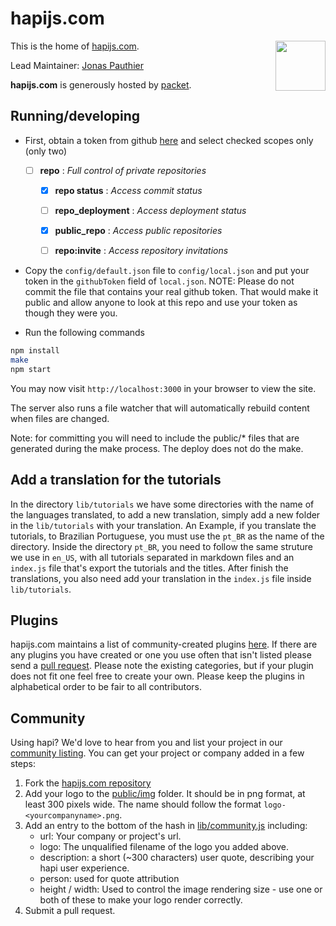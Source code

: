 # hapijs.com

<a href="https://www.packet.net"><img src="https://www.packet.net/assets/images/logo-main.png" height="80px" align="right"/></a>

This is the home of [hapijs.com](http://hapijs.com).

Lead Maintainer: [Jonas Pauthier](https://github.com/Nargonath)

**hapijs.com** is generously hosted by [packet](https://www.packet.net).

## Running/developing

* First, obtain a token from github [here](https://github.com/settings/tokens/new) and select checked scopes only (only two)

  - [ ] **repo**              :   *Full control of private repositories*
    - [x] **repo status**     :   *Access commit status*
    - [ ] **repo_deployment** :   *Access deployment status*
    - [x] **public_repo**     :   *Access public repositories*
    - [ ] **repo:invite**     :   *Access repository invitations*
 


* Copy the `config/default.json` file to `config/local.json` and put your token in the `githubToken` field of `local.json`. NOTE: Please do not commit the file that contains your real github token. That would make it public and allow anyone to look at this repo and use your token as though they were you.

* Run the following commands

```bash
npm install
make
npm start
```

You may now visit `http://localhost:3000` in your browser to view the site.

The server also runs a file watcher that will automatically rebuild content when files are changed.

Note: for committing you will need to include the public/* files that are generated during the make process.  The deploy does not do the make.

## Add a translation for the tutorials
In the directory `lib/tutorials` we have some directories with the name of the languages translated, to add a new translation, simply add a new folder in the `lib/tutorials` with your translation.
An Example, if you translate the tutorials, to Brazilian Portuguese, you must use the `pt_BR` as the name of the directory.
Inside the directory `pt_BR`, you need to follow the same struture we use in `en_US`, with all tutorials separated in markdown files and an `index.js` file that's export the tutorials and the titles.
After finish the translations, you also need add your translation in the `index.js` file inside `lib/tutorials`.

## Plugins
hapijs.com maintains a list of community-created plugins [here](http://hapijs.com/plugins). If there are any plugins you have created or one you use often that isn't listed please send a [pull request](https://github.com/hapijs/hapijs.com/blob/master/lib/plugins.js). Please note the existing categories, but if your plugin does not fit one feel free to create your own. Please keep the plugins in alphabetical order to be fair to all contributors.

## Community

Using hapi? We'd love to hear from you and list your project in our [community listing](http://hapijs.com/community). You can get your project or company added in a few steps:

1. Fork the [hapijs.com repository](https://github.com/hapijs/hapijs.com)
2. Add your logo to the [public/img](https://github.com/hapijs/hapijs.com/tree/master/public/img) folder. It should be in png format, at least 300 pixels wide. The name should follow the format `logo-<yourcompanyname>.png`.
3. Add an entry to the bottom of the hash in [lib/community.js](https://github.com/hapijs/hapijs.com/blob/master/lib/community.js) including:
   * url: Your company or project's url.
   * logo: The unqualified filename of the logo you added above.
   * description: a short (~300 characters) user quote, describing your hapi user experience.
   * person: used for quote attribution
   * height / width: Used to control the image rendering size - use one or both of these to make your logo render correctly.
4. Submit a pull request.
